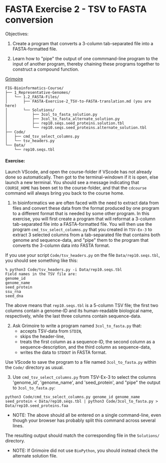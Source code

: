 # FASTA Exercise 2 - TSV to FASTA conversion

Objectives: 
1. Create a program that converts a 3-column tab-separated file into a FASTA-formatted file.

2. Learn how to "pipe" the output of one commmand-line program to the input of another program, thereby chaining these programs together to construct a compound function.

[Grimoire](https://chat.openai.com/g/g-n7Rs0IK86-grimoire)

```
FIG-Bioinformatics-Course/
├── 1_Representative-Genomes/
│   └── 1.2_FASTA-Files/
│       ├── FASTA-Exercise-2_TSV-to-FASTA-translation.md (you are here)
│       └── Solutions/
│           ├── 3col_to_fasta_solution.py
│           ├── 3col_to_fasta_alternate_solution.py
│           ├── rep10.seqs.seed_proteins.solution.tbl
│           └── rep10.seqs.seed_proteins.alternate_solution.tbl
├── Code/
│   ├── cmd_tsv_select_columns.py
│   └── tsv_headers.py
└── Data/
    └── rep10.seqs.tbl
```

#### Exercise: 

Launch VScode, and open the course-folder
if VScode has not already done so automatically.
Then got to the terminal-windown if it is open,
else launch a new terminal.
You should see a message indicating that `COURSE_HOME`
has been set to the course-folder, and that the
`cdcourse` command will always bring you back
to the course home.

1. In bioinformatics we are often faced with the need to extract data from files and convert these data from the format produced by one program to a different format that is needed by some other program.
In this exercise, you will first create a program that will reformat a 3-column tab-separated file into a FASTA-formatted file. You will then use the program `cmd_tsv_select_columns.py` that you created in `TSV-Ex-3` to extract 3 selected columns from a tab-separated file that contains both genome and sequence-data, and "pipe" them to the program that converts the 3-column data into FASTA format.

If you use your script `Code/tsv_headers.py` on the file `Data/rep10.seqs.tbl`, you should see something like this:
```
% python3 Code/tsv_headers.py -i Data/rep10.seqs.tbl 
Field names in the TSV file are:
genome_id
genome_name
seed_protein
ssu_rna
seed_dna
```
The above means that `rep10.seqs.tbl` is a 5-column TSV file; the first two columns contain a genome-ID and its human-readable biological name, respectively, while the last three columns contain sequence-data.

2. Ask Grimoire to write a program named `3col_to_fasta.py` that:
    * accepts TSV-data from `STDIN`,
    * skips the header-line,
    * treats the first column as a sequence-ID, the second column as a sequence-description, and the third column as sequence-data,
    * writes the data to `STDOUT` in FASTA format.

Use VScode to save the program to a file named `3col_to_fasta.py` within the `Code/` directory as usual.

3. Use `cmd_tsv_select_columns.py` from TSV-Ex-3 to select the columns 'genome_id', 'genome_name', and 'seed_protein', and "pipe" the output to `3col_to_fasta.py`:
```
python3 Code/cmd_tsv_select_columns.py genome_id genome_name seed_protein < Data/rep10.seqs.tbl | python3 Code/3col_to_fasta.py > Data/rep10.seed_proteins.faa
```

* NOTE: The above should all be entered on a single command-line, even though your browser has probably split this command across several lines.

The resulting output should match the corresponding file in the `Solutions/` directory.

* NOTE: If Grimoire did not use `BioPython`, you should instead check the alternate solution file.
